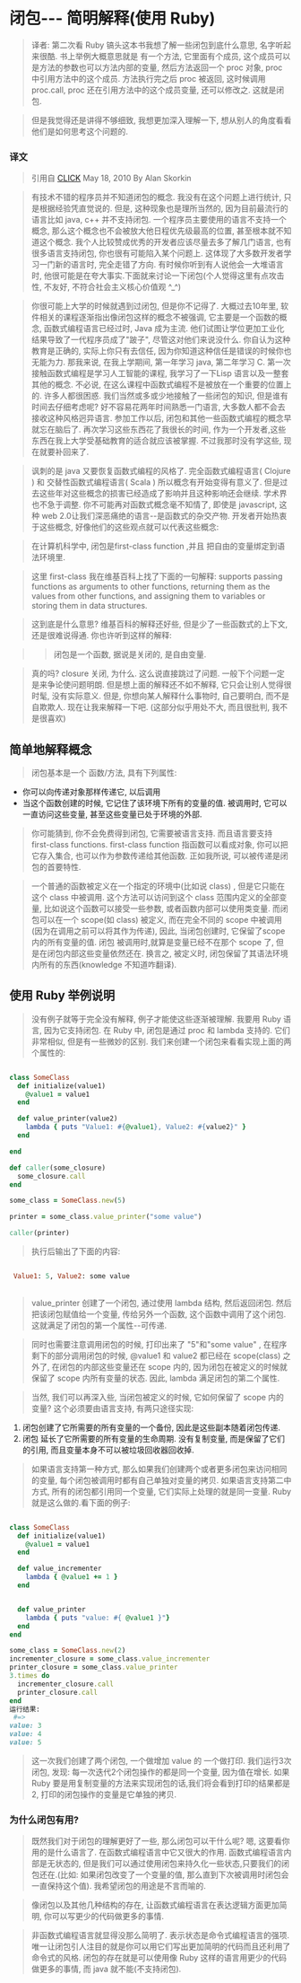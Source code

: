 # 闭包--- 简明解释(使用 Ruby)

> 译者: 第二次看 Ruby 镐头这本书我想了解一些闭包到底什么意思, 名字听起来很酷. 书上举例大概意思就是 有一个方法, 它里面有个成员, 这个成员可以是方法的参数也可以方法内部的变量, 然后方法返回一个 proc 对象, proc 中引用方法中的这个成员. 方法执行完之后 proc 被返回, 这时候调用 proc.call, proc 还在引用方法中的这个成员变量, 还可以修改之. 这就是闭包.

> 但是我觉得还是讲得不够细致, 我想更加深入理解一下, 想从别人的角度看看他们是如何思考这个问题的.

### 译文
> 引用自 [CLICK](http://www.skorks.com/2010/05/closures-a-simple-explanation-using-ruby/) May 18, 2010  By Alan Skorkin

> 有技术不错的程序员并不知道闭包的概念. 我没有在这个问题上进行统计, 只是根据经验凭直觉说的. 但是, 这种现象也是理所当然的, 因为目前最流行的语言比如 java, c++ 并不支持闭包. 一个程序员主要使用的语言不支持一个概念, 那么这个概念也不会被放大他日程优先级最高的位置, 甚至根本就不知道这个概念.
> 我个人比较赞成优秀的开发者应该尽量去多了解几门语言, 也有很多语言支持闭包, 你也很有可能陷入某个问题上. 这体现了大多数开发者学习一门新的语言时, 完全走错了方向. 有时候你听到有人说他会一大堆语言时, 他很可能是在夸大事实.下面就来讨论一下闭包(个人觉得这里有点攻击性, 不友好, 不符合社会主义核心价值观 ^_^)

> 你很可能上大学的时候就遇到过闭包, 但是你不记得了. 大概过去10年里, 软件相关的课程逐渐指出像闭包这样的概念不被强调, 它主要是一个函数的概念, 函数式编程语言已经过时, Java 成为主流. 他们试图让学位更加工业化结果导致了一代程序员成了"跛子", 尽管这对他们来说没什么. 你自认为这种教育是正确的, 实际上你只有去信任, 因为你知道这种信任是错误的时候你也无能为力. 那我来说, 在我上学期间, 第一年学习 java, 第二年学习 C. 第一次接触函数式编程是学习人工智能的课程, 我学习了一下Lisp 语言以及一整套其他的概念. 不必说, 在这么课程中函数式编程不是被放在一个重要的位置上的. 许多人都很困惑. 我们当然或多或少地接触了一些闭包的知识, 但是谁有时间去仔细考虑呢? 好不容易花两年时间熟悉一门语言, 大多数人都不会去接收这种风格迥异语言. 参加工作以后, 闭包和其他一些函数式编程的概念早就忘在脑后了. 再次学习这些东西花了我很长的时间, 作为一个开发者,这些东西在我上大学受基础教育的适合就应该被掌握. 不过我那时没有学这些, 现在就要补回来了.

> 讽刺的是 java 又要恢复函数式编程的风格了. 完全函数式编程语言( Clojure ) 和 交替性函数式编程语言( Scala ) 所以概念有开始变得有意义了. 但是过去这些年对这些概念的损害已经造成了影响并且这种影响还会继续. 学术界也不急于调整. 你不可能再对函数式概念毫不知情了, 即使是 javascript, 这种 web 2.0让我们深恶痛绝的语言--是函数式的杂交产物. 开发者开始热衷于这些概念, 好像他们的这些观点就可以代表这些概念:


> 在计算机科学中, 闭包是first-class function ,并且 把自由的变量绑定到语法环境里. 

> 这里 first-class 我在维基百科上找了下面的一句解释:
supports passing functions as arguments to other functions, returning them as the values from other functions, and assigning them to variables or storing them in data structures.

> 这到底是什么意思? 维基百科的解释还好些, 但是少了一些函数式的上下文, 还是很难说得通. 你也许听到这样的解释:

> > 闭包是一个函数, 据说是关闭的, 是自由变量. 

> 真的吗? closure 关闭, 为什么. 这么说直接跳过了问题. 一般下个问题一定是来争论使问题明朗. 但是想上面的解释还不如不解释, 它只会让别人觉得很时髦, 没有实际意义. 但是, 你想向某人解释什么事物时, 自己要明白, 而不是自欺欺人. 现在让我来解释一下吧. (这部分似乎用处不大, 而且很批判, 我不是很喜欢)

## 简单地解释概念

> 闭包基本是一个 函数/方法, 具有下列属性:

* 你可以向传递对象那样传递它, 以后调用
* 当这个函数创建的时候, 它记住了该环境下所有的变量的值. 被调用时, 它可以一直访问这些变量, 甚至这些变量已处于环境的外部.

> 你可能猜到, 你不会免费得到闭包, 它需要被语言支持. 而且语言要支持 first-class functions. first-class function 指函数可以看成对象, 你可以把它存入集合, 也可以作为参数传递给其他函数. 正如我所说, 可以被传递是闭包的首要特性.

> 一个普通的函数被定义在一个指定的环境中(比如说 class) , 但是它只能在这个 class 中被调用. 这个方法可以访问到这个 class 范围内定义的全部变量, 比如说这个函数可以接受一些参数, 或者函数内部可以使用类变量. 而闭包可以在一个 scope(如 class) 被定义, 而在完全不同的 scope 中被调用(因为在调用之前可以将其作为传递), 因此, 当闭包创建时, 它保留了scope 内的所有变量的值.  闭包 被调用时,就算是变量已经不在那个 scope 了, 但是在闭包内部这些变量依然还在. 换言之, 被定义时, 闭包保留了其语法环境内所有的东西(knowledge 不知道咋翻译).

## 使用 Ruby 举例说明

> 没有例子就等于完全没有解释, 例子才能使这些逐渐被理解. 我要用 Ruby 语言, 因为它支持闭包.
> 在 Ruby 中, 闭包是通过 proc 和 lambda 支持的. 它们非常相似, 但是有一些微妙的区别. 我们来创建一个闭包来看看实现上面的两个属性的:

```ruby

class SomeClass
  def initialize(value1)
    @value1 = value1
  end

  def value_printer(value2)
    lambda { puts "Value1: #{@value1}, Value2: #{value2}" }
  end

end

def caller(some_closure)
  some_closure.call
end

some_class = SomeClass.new(5)

printer = some_class.value_printer("some value")

caller(printer)

```

>  执行后输出了下面的内容:

```ruby

 Value1: 5, Value2: some value
 
```

> value_printer 创建了一个闭包, 通过使用 lambda 结构, 然后返回闭包. 然后把该闭包赋值给一个变量, 传给另外一个函数, 这个函数中调用了这个闭包. 这就满足了闭包的第一个属性--可传递.

> 同时也需要注意调用闭包的时候, 打印出来了 "5"和"some value" , 在程序剩下的部分调用闭包的时候,  @value1 和 value2 都已经在 scope(class) 之外了, 在闭包的内部这些变量还在 scope 内的, 因为闭包在被定义的时候就保留了 scope 内所有变量的状态. 因此, lambda 满足闭包的第二个属性.

> 当然, 我们可以再深入些, 当闭包被定义的时候, 它如何保留了 scope 内的变量? 这个必须要由语言支持, 有两只途径实现:
1. 闭包创建了它所需要的所有变量的一个备份, 因此是这些副本随着闭包传递.
2. 闭包 延长了它所需要的所有变量的生命周期. 没有复制变量, 而是保留了它们的引用, 而且变量本身不可以被垃圾回收器回收掉.

> 如果语言支持第一种方式, 那么如果我们创建两个或者更多闭包来访问相同的变量, 每个闭包被调用时都有自己单独对变量的拷贝. 如果语言支持第二中方式, 所有的闭包都引用同一个变量, 它们实际上处理的就是同一变量. Ruby 就是这么做的.看下面的例子:

```ruby

class SomeClass
  def initialize(value1)
    @value1 = value1
  end

  def value_incrementer
    lambda { @value1 += 1 }
  end


  def value_printer
    lambda { puts "value: #{ @value1 }"}
  end
end

some_class = SomeClass.new(2)
incrementer_closure = some_class.value_incrementer
printer_closure = some_class.value_printer
3.times do 
  incrementer_closure.call
  printer_closure.call
end
运行结果: 
 #=> 
value: 3
value: 4
value: 5

```

> 这一次我们创建了两个闭包, 一个做增加 value 的 一个做打印.  我们运行3次闭包, 发现: 每一次迭代2个闭包操作的都是同一个变量, 因为值在增长. 如果 Ruby 要是用复制变量的方法来实现闭包的话,我们将会看到打印的结果都是2, 打印的闭包操作的变量是它单独的拷贝.

### 为什么闭包有用?

> 既然我们对于闭包的理解更好了一些, 那么闭包可以干什么呢? 嗯, 这要看你用的是什么语言了. 在函数式编程语言中它又很大的作用. 函数式编程语言内部是无状态的, 但是我们可以通过使用闭包来持久化一些状态,只要我们的闭包还在.(比如: 如果闭包改变了一个变量的值, 那么直到下次被调用时闭包会一直保持这个值). 我希望闭包的用途是不言而喻的. 

> 像闭包以及其他几种结构的存在, 让函数式编程语言在表达逻辑方面更加简明, 你可以写更少的代码做更多的事情.

> 非函数式编程语言就显得没那么简明了. 表示状态是命令式编程语言的强项. 唯一让闭包引人注目的就是你可以用它们写出更加简明的代码而且还利用了命令式的风格. 闭包的存在就是可以使用像 Ruby 这样的语言用更少的代码做更多的事情, 而 java 就不能(不支持闭包).
